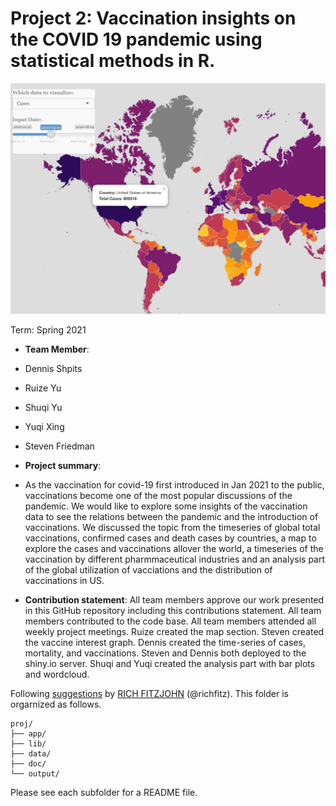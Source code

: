 # Project 2: Vaccination insights on the COVID 19 pandemic using statistical methods in R.

![screenshot](doc/figs/map.jpg)

Term: Spring 2021

+ **Team Member**:
+ Dennis Shpits
+ Ruize Yu
+ Shuqi Yu
+ Yuqi Xing
+ Steven Friedman

+ **Project summary**:
+ As the vaccination for covid-19 first introduced in Jan 2021 to the public, vaccinations become one of the most popular discussions of the pandemic. We would like to explore some insights of the vaccination data to see the relations between the pandemic and the introduction of vaccinations. We discussed the topic from the timeseries of global total vaccinations, confirmed cases and death cases by countries, a map to explore the cases and vaccinations allover the world, a timeseries of the vaccination by different pharmmaceutical industries and an analysis part of the global utilization of vacciations and the distribution of vaccinations in US. 


+ **Contribution statement**:  All team members approve our work presented in this GitHub repository including this contributions statement. All team members contributed to the code base. All team members attended all weekly project meetings. Ruize created the map section. Steven created the vaccine interest graph. Dennis created the time-series of cases, mortality, and vaccinations. Steven and Dennis both deployed to the shiny.io server. Shuqi and Yuqi created the analysis part with bar plots and wordcloud.


Following [suggestions](http://nicercode.github.io/blog/2013-04-05-projects/) by [RICH FITZJOHN](http://nicercode.github.io/about/#Team) (@richfitz). This folder is orgarnized as follows.

```
proj/
├── app/
├── lib/
├── data/
├── doc/
└── output/
```

Please see each subfolder for a README file.

